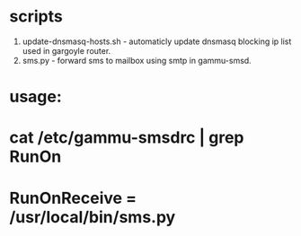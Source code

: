 # scripts

1. update-dnsmasq-hosts.sh - automaticly update dnsmasq blocking ip list used in gargoyle router.
2. sms.py - forward sms to mailbox using smtp in gammu-smsd.
  # usage:
  # cat /etc/gammu-smsdrc | grep RunOn
  # RunOnReceive = /usr/local/bin/sms.py
